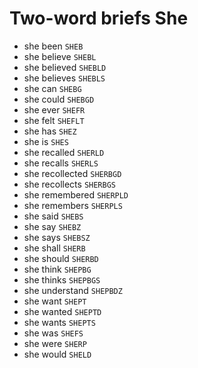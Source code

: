 # Two-word briefs She

* she been `SHEB`
* she believe `SHEBL`
* she believed `SHEBLD`
* she believes `SHEBLS`
* she can `SHEBG`
* she could `SHEBGD`
* she ever `SHEFR`
* she felt `SHEFLT`
* she has `SHEZ`
* she is `SHES`
* she recalled `SHERLD`
* she recalls `SHERLS`
* she recollected `SHERBGD`
* she recollects `SHERBGS`
* she remembered `SHERPLD`
* she remembers `SHERPLS`
* she said `SHEBS`
* she say `SHEBZ`
* she says `SHEBSZ`
* she shall `SHERB`
* she should `SHERBD`
* she think `SHEPBG`
* she thinks `SHEPBGS`
* she understand `SHEPBDZ`
* she want `SHEPT`
* she wanted `SHEPTD`
* she wants `SHEPTS`
* she was `SHEFS`
* she were `SHERP`
* she would `SHELD`
